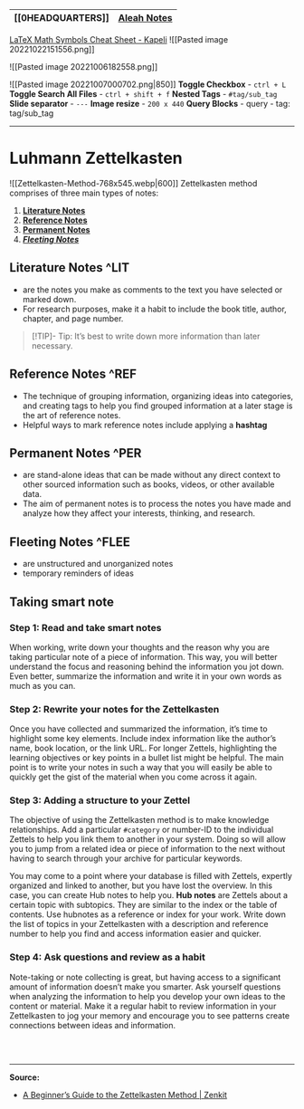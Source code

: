 | **[[0HEADQUARTERS]]** | **[Aleah Notes](EXTERNAL1.md)** | 
| --------------------- | ---------------------------- |

[LaTeX Math Symbols Cheat Sheet - Kapeli](https://kapeli.com/cheat_sheets/LaTeX_Math_Symbols.docset/Contents/Resources/Documents/index)
![[Pasted image 20221022151556.png]]

![[Pasted image 20221006182558.png]]

![[Pasted image 20221007000702.png|850]]
**Toggle Checkbox** - `ctrl + L`
**Toggle Search All Files** - `ctrl + shift + f`
**Nested Tags** - `#tag/sub_tag`
**Slide separator** - `---`
**Image resize** - `200 x 440`
**Query Blocks** - query - tag: tag/sub_tag

---
# Luhmann Zettelkasten
![[Zettelkasten-Method-768x545.webp|600]]
Zettelkasten method comprises of three main types of notes:
1. **[Literature Notes](EXTERNAL#^LIT)**
2. **[Reference Notes](EXTERNAL#^REF)**
3. **[Permanent Notes](EXTERNAL#^PER)**
4. ***[Fleeting Notes](EXTERNAL#^FLEE)***

## Literature Notes ^LIT
- are the notes you make as comments to the text you have selected or marked down.
- For research purposes, make it a habit to include the book title, author, chapter, and page number.
>[!TIP]- Tip:
> It’s best to write down more information than later necessary.

## Reference Notes ^REF
- The technique of grouping information, organizing ideas into categories, and creating tags to help you find grouped information at a later stage is the art of reference notes.
- Helpful ways to mark reference notes include applying a **hashtag**

## Permanent Notes ^PER
- are stand-alone ideas that can be made without any direct context to other sourced information such as books, videos, or other available data.
- The aim of permanent notes is to process the notes you have made and analyze how they affect your interests, thinking, and research.

## Fleeting Notes ^FLEE
- are unstructured and unorganized notes
- temporary reminders of ideas

## Taking smart note
### **Step 1:** Read and take smart notes
When working, write down your thoughts and the reason why you are taking particular note of a piece of information. This way, you will better understand the focus and reasoning behind the information you jot down. Even better, summarize the information and write it in your own words as much as you can.

### **Step 2:** Rewrite your notes for the Zettelkasten 
Once you have collected and summarized the information, it’s time to highlight some key elements. Include index information like the author’s name, book location, or the link URL. For longer Zettels, highlighting the learning objectives or key points in a bullet list might be helpful. The main point is to write your notes in such a way that you will easily be able to quickly get the gist of the material when you come across it again.

### **Step 3:** Adding a structure to your Zettel
The objective of using the Zettelkasten method is to make knowledge relationships. Add a particular `#category` or number-ID to the individual Zettels to help you link them to another in your system. Doing so will allow you to jump from a related idea or piece of information to the next without having to search through your archive for particular keywords.

You may come to a point where your database is filled with Zettels, expertly organized and linked to another, but you have lost the overview. In this case, you can create Hub notes to help you. **Hub notes** are Zettels about a certain topic with subtopics. They are similar to the index or the table of contents. Use hubnotes as a reference or index for your work. Write down the list of topics in your Zettelkasten with a description and reference number to help you find and access information easier and quicker.

### **Step 4:** Ask questions and review as a habit
Note-taking or note collecting is great, but having access to a significant amount of information doesn’t make you smarter. Ask yourself questions when analyzing the information to help you develop your own ideas to the content or material. Make it a regular habit to review information in your Zettelkasten to jog your memory and encourage you to see patterns create connections between ideas and information.

## 

<br>

---
**Source:**
- [A Beginner’s Guide to the Zettelkasten Method | Zenkit](https://zenkit.com/en/blog/a-beginners-guide-to-the-zettelkasten-method/)
